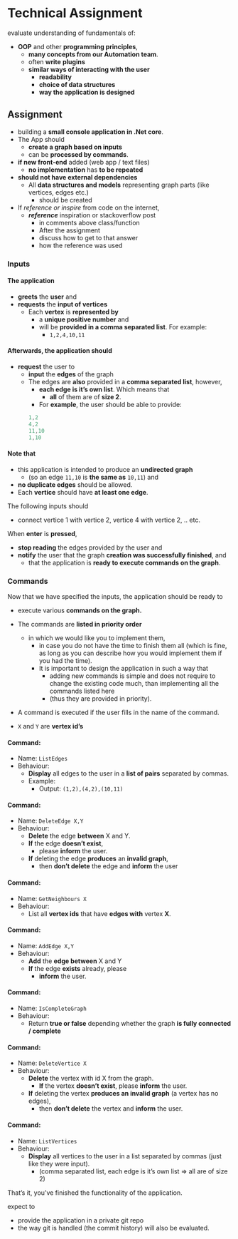 
# Technical Assignment

evaluate understanding of fundamentals of:
 - **OOP** and other **programming principles**,  
   - **many concepts from our Automation team**.
   - often **write** **plugins**
   - **similar ways of interacting with the user**
     - **readability**
     - **choice of data structures**
     - **way the application is designed**

## Assignment

 - building a **small console application in .Net core**.
 - The App should 
   - **create a graph based on inputs**
   - can be **processed by commands**.
 - **if new front-end** added (web app / text files)      
   - **no implementation** has **to be repeated**
 - **should not have external dependencies**
   - All **data structures and models**
      representing graph parts (like vertices, edges etc.)
     - should be created  
 - If *reference or inspire* from code on the internet,
   - ***reference*** inspiration or stackoverflow post
     - in comments above class/function
     - After the assignment
     - discuss how to get to that answer
     - how the reference was used  

### Inputs

#### The application
 - **greets** the **user** and
 - **requests** the **input of vertices**
   - Each **vertex** is **represented by**
     - a **unique positive number** and
     - will be **provided in a comma separated list**. For example:
       - `1,2,4,10,11`

#### Afterwards, the application should
 - **request** the user to
   - **input** the **edges** of the graph
   - The edges are **also** provided in a **comma separated list**, however,
     - **each edge is it’s own list**. Which means that
       - **all** of them are of **size 2**.
     - For **example**, the user should be able to provide:
      ```csharp
      1,2
      4,2
      11,10
      1,10
      ```

#### Note that
 - this application is intended to produce an **undirected graph**
   - (so an edge `11,10` is **the same as** `10,11`) and
 - **no duplicate edges** should be allowed.
 - Each **vertice** should have **at least one edge**.

The following inputs should
 - connect vertice 1 with vertice 2, vertice 4 with vertice 2, .. etc.  

When **enter** is **pressed**,
 - **stop reading** the edges provided by the user and
 - **notify** the user that the graph **creation was successfully finished**, and
   - that the application is **ready to execute commands on the graph**.  

### Commands
Now that we have specified the inputs, the application should be ready to
 - execute various **commands on the graph.**
 - The commands are **listed in priority order**
   - in which we would like you to implement them,
     - in case you do not have the time to finish them all
        (which is fine, as long as you can describe how you would implement them if you had the time).
     - It is important to design the application in such a way that
       - adding new commands is simple and does not require to change the existing code much, than implementing all the commands listed here
       - (thus they are provided in priority).  
  
   
 - A command is executed if the user fills in the name of the command.  
 - `X` and `Y` are **vertex id’s**

#### Command:
  - Name:  `ListEdges`  
  - Behaviour:  
     - **Display** all edges to the user in a **list of pairs** separated by commas.  
     - Example:  
       - Output: `(1,2),(4,2),(10,11)`  

#### Command:
  - Name:  `DeleteEdge X,Y`  
  - Behaviour:  
    - **Delete** the edge **between** X and Y.
    - **If** the edge **doesn’t exist**,
      - please **inform** the user.
    - **If** deleting the edge **produces** an **invalid graph**,
      - then **don’t delete** the edge and **inform** the user  

#### Command:
  - Name:  `GetNeighbours X`  
  - Behaviour:  
    - List all **vertex ids** that have **edges with** vertex **X**.  

#### Command:
  - Name:  `AddEdge X,Y`  
  - Behaviour:  
    - **Add** the **edge between** X and Y
    - **If** the edge **exists** already, please
      - **inform** the user.  

#### Command:
  - Name:  `IsCompleteGraph`  
  - Behaviour:  
    - Return **true or false** depending whether the graph **is fully connected / complete**  

#### Command:
  - Name:  `DeleteVertice X`  
  - Behaviour: 
    - **Delete** the vertex with id X from the graph.
      - **If** the vertex **doesn’t exist**, please **inform** the user.  
    - **If** deleting the vertex **produces an invalid graph** (a vertex has no edges),
      - then **don’t delete** the vertex and **inform** the user.  

#### Command:
  - Name: `ListVertices`  
  - Behaviour:  
    - **Display** all vertices to the user in a list separated by commas (just like they were input).
      - (comma separated list, each edge is it’s own list => all are of size 2)

That’s it, you’ve finished the functionality of the application.

expect to
 - provide the application in a private git repo
 - the way git is handled (the commit history) will also be evaluated.
